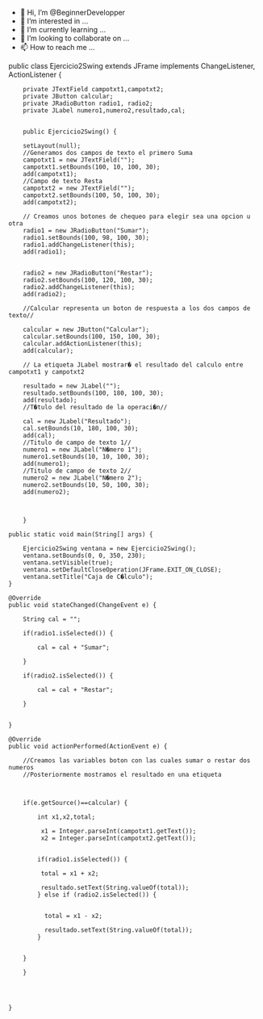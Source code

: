 - 👋 Hi, I’m @BeginnerDevelopper
- 👀 I’m interested in ...
- 🌱 I’m currently learning ...
- 💞️ I’m looking to collaborate on ...
- 📫 How to reach me ...

<!---
BeginnerDevelopper/BeginnerDevelopper is a ✨ special ✨ repository because its `README.md` (this file) appears on your GitHub profile.
You can click the Preview link to take a look at your changes.
--->


public class Ejercicio2Swing extends JFrame implements ChangeListener, ActionListener {

		private JTextField campotxt1,campotxt2;
		private JButton calcular;
		private JRadioButton radio1, radio2;
		private JLabel numero1,numero2,resultado,cal;
	
	
		public Ejercicio2Swing() {
			
		setLayout(null);	
		//Generamos dos campos de texto el primero Suma
		campotxt1 = new JTextField("");
		campotxt1.setBounds(100, 10, 100, 30);
		add(campotxt1);
		//Campo de texto Resta
		campotxt2 = new JTextField("");
		campotxt2.setBounds(100, 50, 100, 30);
		add(campotxt2);
		
		// Creamos unos botones de chequeo para elegir sea una opcion u otra
		radio1 = new JRadioButton("Sumar");
		radio1.setBounds(100, 98, 100, 30);
		radio1.addChangeListener(this);
		add(radio1);
		
		
		radio2 = new JRadioButton("Restar");
		radio2.setBounds(100, 120, 100, 30);
		radio2.addChangeListener(this);
		add(radio2);
		
		//Calcular representa un boton de respuesta a los dos campos de texto//
		
		calcular = new JButton("Calcular");
		calcular.setBounds(100, 150, 100, 30);
		calcular.addActionListener(this);
		add(calcular);
		
		// La etiqueta JLabel mostrar� el resultado del calculo entre campotxt1 y campotxt2
		
		resultado = new JLabel("");
		resultado.setBounds(100, 180, 100, 30);
		add(resultado);
		//T�tulo del resultado de la operaci�n//
		
		cal = new JLabel("Resultado");
		cal.setBounds(10, 180, 100, 30);
		add(cal);
		//Titulo de campo de texto 1//
		numero1 = new JLabel("N�mero 1");
		numero1.setBounds(10, 10, 100, 30);
		add(numero1);
		//Titulo de campo de texto 2//
		numero2 = new JLabel("N�mero 2");
		numero2.setBounds(10, 50, 100, 30);
		add(numero2);
		
		
		
		}
	
	public static void main(String[] args) {
		
		Ejercicio2Swing ventana = new Ejercicio2Swing();	
		ventana.setBounds(0, 0, 350, 230);
		ventana.setVisible(true);
		ventana.setDefaultCloseOperation(JFrame.EXIT_ON_CLOSE);
		ventana.setTitle("Caja de C�lculo");
	}

	@Override
	public void stateChanged(ChangeEvent e) {
		
		String cal = "";
		
		if(radio1.isSelected()) {
			
			cal = cal + "Sumar";
			
		}
		
		if(radio2.isSelected()) {
			
			cal = cal + "Restar";
			
		}
		
		
	}

	@Override
	public void actionPerformed(ActionEvent e) {
		
		//Creamos las variables boton con las cuales sumar o restar dos numeros
        //Posteriormente mostramos el resultado en una etiqueta	
		
	
		
		if(e.getSource()==calcular) {
			
			int x1,x2,total;
			
			 x1 = Integer.parseInt(campotxt1.getText());
			 x2 = Integer.parseInt(campotxt2.getText());
			
			 
			if(radio1.isSelected()) {
				
			 total = x1 + x2;
			 
			 resultado.setText(String.valueOf(total));	
			} else if (radio2.isSelected()) {
				
				
			  total = x1 - x2;
			   
			  resultado.setText(String.valueOf(total));
			}
				
		
		}
		    
		}
		
		
		
		
	}

